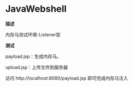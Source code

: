 # JavaWebshell
**描述**

内存马测试环境-Listener型


**测试**

payload.jsp：生成内存马。

upload.jsp：上传文件到服务器

访问 http://localhost:8080/payload.jsp 即可完成内存马注入

